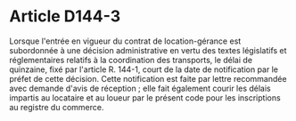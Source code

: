 # Article D144-3

Lorsque l'entrée en vigueur du contrat de location-gérance est subordonnée à une décision administrative en vertu des textes législatifs et réglementaires relatifs à la coordination des transports, le délai de quinzaine, fixé par l'article R. 144-1, court de la date de notification par le préfet de cette décision.   Cette notification est faite par lettre recommandée avec demande d'avis de réception ; elle fait également courir les délais impartis au locataire et au loueur par le présent code pour les inscriptions au registre du commerce.